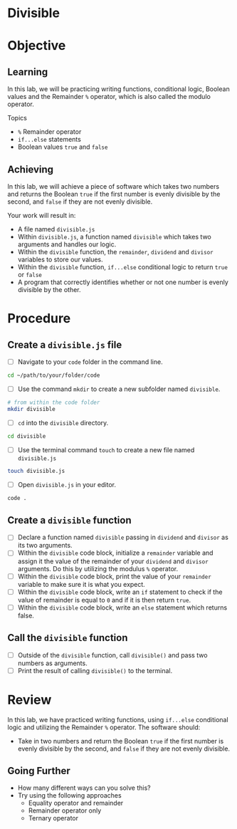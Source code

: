 # Divisible

# Objective

## Learning

In this lab, we will be practicing writing functions, conditional logic, Boolean values and the Remainder `%` operator, which is also called the modulo operator.

Topics

- `%` Remainder operator
- `if...else` statements
- Boolean values `true` and `false`

## Achieving

In this lab, we will achieve a piece of software which takes two numbers and returns the Boolean `true` if the first number is evenly divisible by the second, and `false` if they are not evenly divisible.

Your work will result in:

- A file named `divisible.js`
- Within `divisible.js`, a function named `divisible` which takes two arguments and handles our logic.
- Within the `divisible` function, the `remainder`, `dividend` and `divisor` variables to store our values.
- Within the `divisible` function, `if...else` conditional logic to return `true` or `false`
- A program that correctly identifies whether or not one number is evenly divisible by the other.

# Procedure

## Create a `divisible.js` file

- [ ] Navigate to your `code` folder in the command line.

```sh
cd ~/path/to/your/folder/code
```

- [ ] Use the command `mkdir` to create a new subfolder named `divisible`.

```sh
# from within the code folder
mkdir divisible
```

- [ ] `cd` into the `divisible` directory.

```sh
cd divisible
```

- [ ] Use the terminal command `touch` to create a new file named `divisible.js`

```sh
touch divisible.js
```

- [ ] Open `divisible.js` in your editor.

```sh
code .
```

## Create a `divisible` function

- [ ] Declare a function named `divisible` passing in `dividend` and `divisor` as its two arguments.
- [ ] Within the `divisible` code block, initialize a `remainder` variable and assign it the value of the remainder of your `dividend` and `divisor` arguments. Do this by utilizing the modulus `%` operator.
- [ ] Within the `divisible` code block, print the value of your `remainder` variable to make sure it is what you expect.
- [ ] Within the `divisible` code block, write an `if` statement to check if the value of remainder is equal to `0` and if it is then return `true`.
- [ ] Within the `divisible` code block, write an `else` statement which returns false.

## Call the `divisible` function

- [ ] Outside of the `divisible` function, call `divisible()` and pass two numbers as arguments.
- [ ] Print the result of calling `divisible()` to the terminal.

# Review

In this lab, we have practiced writing functions, using `if...else` conditional logic and utilizing the Remainder `%` operator. The software should:

- Take in two numbers and return the Boolean `true` if the first number is evenly divisible by the second, and `false` if they are not evenly divisible.

## Going Further

- How many different ways can you solve this?
- Try using the following approaches
  - Equality operator and remainder
  - Remainder operator only
  - Ternary operator
